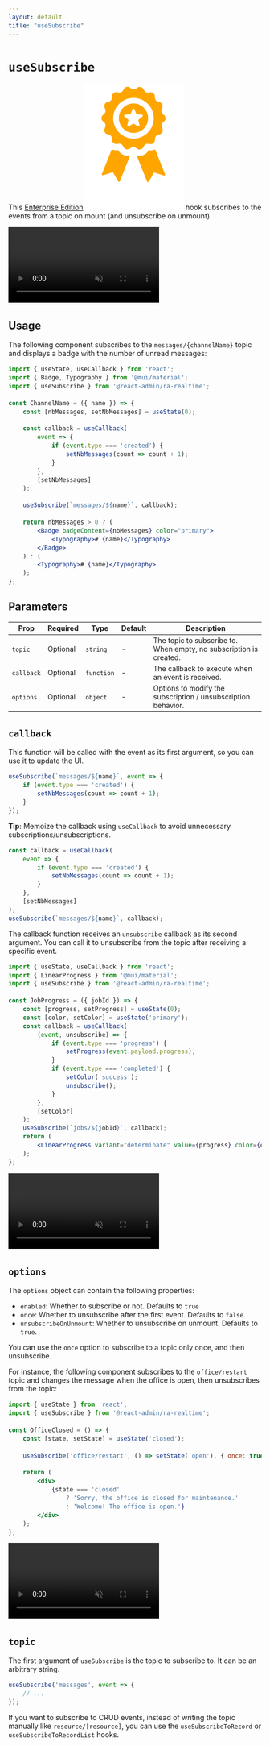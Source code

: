 ```yaml
---
layout: default
title: "useSubscribe"
---
```


# `useSubscribe`

This [Enterprise Edition](https://marmelab.com/ra-enterprise)<img class="icon" src="./img/premium.svg" /> hook subscribes to the events from a topic on mount (and unsubscribe on unmount).

<video controls autoplay muted loop>
  <source src="./img/useSubscribe.webm" type="video/webm"/>
  <source src="./img/useSubscribe.mp4" type="video/mp4"/>
  Your browser does not support the video tag.
</video>


## Usage

The following component subscribes to the `messages/{channelName}` topic and displays a badge with the number of unread messages:

```jsx
import { useState, useCallback } from 'react';
import { Badge, Typography } from '@mui/material';
import { useSubscribe } from '@react-admin/ra-realtime';

const ChannelName = ({ name }) => {
    const [nbMessages, setNbMessages] = useState(0);

    const callback = useCallback(
        event => {
            if (event.type === 'created') {
                setNbMessages(count => count + 1);
            }
        },
        [setNbMessages]
    );

    useSubscribe(`messages/${name}`, callback);

    return nbMessages > 0 ? (
        <Badge badgeContent={nbMessages} color="primary">
            <Typography># {name}</Typography>
        </Badge>
    ) : (
        <Typography># {name}</Typography>
    );
};
```

## Parameters

| Prop       | Required | Type       | Default | Description                                                        |
| ---------- | -------- | ---------- | ------- | ------------------------------------------------------------------ |
| `topic`    | Optional | `string`   | -       | The topic to subscribe to. When empty, no subscription is created. |
| `callback` | Optional | `function` | -       | The callback to execute when an event is received.                 |
| `options`  | Optional | `object`   | -       | Options to modify the subscription / unsubscription behavior.      |

## `callback`

This function will be called with the event as its first argument, so you can use it to update the UI.

```jsx
useSubscribe(`messages/${name}`, event => {
    if (event.type === 'created') {
        setNbMessages(count => count + 1);
    }
});
```

**Tip**: Memoize the callback using `useCallback` to avoid unnecessary subscriptions/unsubscriptions.

```jsx
const callback = useCallback(
    event => {
        if (event.type === 'created') {
            setNbMessages(count => count + 1);
        }
    },
    [setNbMessages]
);
useSubscribe(`messages/${name}`, callback);
```

The callback function receives an `unsubscribe` callback as its second argument. You can call it to unsubscribe from the topic after receiving a specific event.

```jsx
import { useState, useCallback } from 'react';
import { LinearProgress } from '@mui/material';
import { useSubscribe } from '@react-admin/ra-realtime';

const JobProgress = ({ jobId }) => {
    const [progress, setProgress] = useState(0);
    const [color, setColor] = useState('primary');
    const callback = useCallback(
        (event, unsubscribe) => {
            if (event.type === 'progress') {
                setProgress(event.payload.progress);
            }
            if (event.type === 'completed') {
                setColor('success');
                unsubscribe();
            }
        },
        [setColor]
    );
    useSubscribe(`jobs/${jobId}`, callback);
    return (
        <LinearProgress variant="determinate" value={progress} color={color} />
    );
};
```

<video controls autoplay muted loop>
  <source src="./img/useSubscribeUnsubscribe.webm" type="video/webm"/>
  <source src="./img/useSubscribeUnsubscribe.mp4" type="video/mp4"/>
  Your browser does not support the video tag.
</video>


## `options`

The `options` object can contain the following properties:

-   `enabled`: Whether to subscribe or not. Defaults to `true`
-   `once`: Whether to unsubscribe after the first event. Defaults to `false`.
-   `unsubscribeOnUnmount`: Whether to unsubscribe on unmount. Defaults to `true`.

You can use the `once` option to subscribe to a topic only once, and then unsubscribe.

For instance, the following component subscribes to the `office/restart` topic and changes the message when the office is open, then unsubscribes from the topic:

```jsx
import { useState } from 'react';
import { useSubscribe } from '@react-admin/ra-realtime';

const OfficeClosed = () => {
    const [state, setState] = useState('closed');

    useSubscribe('office/restart', () => setState('open'), { once: true });

    return (
        <div>
            {state === 'closed'
                ? 'Sorry, the office is closed for maintenance.'
                : 'Welcome! The office is open.'}
        </div>
    );
};
```

<video controls autoplay muted loop>
  <source src="./img/useSubscribeOnce.webm" type="video/webm"/>
  <source src="./img/useSubscribeOnce.mp4" type="video/mp4"/>
  Your browser does not support the video tag.
</video>


## `topic`

The first argument of `useSubscribe` is the topic to subscribe to. It can be an arbitrary string.

```jsx
useSubscribe('messages', event => {
    // ...
});
```

If you want to subscribe to CRUD events, instead of writing the topic manually like `resource/[resource]`, you can use the `useSubscribeToRecord` or `useSubscribeToRecordList` hooks.